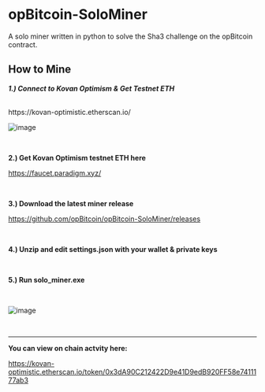 # opBitcoin-SoloMiner
A solo miner written in python to solve the Sha3 challenge on the opBitcoin contract.

How to Mine
----

***1.) Connect to Kovan Optimism & Get Testnet ETH***

<br>
https://kovan-optimistic.etherscan.io/
<br>

![image](https://user-images.githubusercontent.com/106699728/171667713-3f4cf287-6e19-4ab1-b01b-cfb163152c7d.png)

<br>


**2.) Get Kovan Optimism testnet ETH here**

https://faucet.paradigm.xyz/

<br>


**3.) Download the latest miner release**

https://github.com/opBitcoin/opBitcoin-SoloMiner/releases

<br>

**4.) Unzip and edit settings.json with your wallet & private keys**

<br>

**5.) Run solo_miner.exe**

<br>

![image](https://user-images.githubusercontent.com/106699728/171666876-9354ab9a-0d89-4376-a1fe-4bad11427fb9.png)

<br>


------------------------

**You can view on chain actvity here:**

https://kovan-optimistic.etherscan.io/token/0x3dA90C212422D9e41D9edB920FF58e7411177ab3
